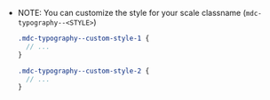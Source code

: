 - NOTE: You can customize the style for your scale classname (`mdc-typography--<STYLE>`)

  ```scss
  .mdc-typography--custom-style-1 {
    // ...
  }

  .mdc-typography--custom-style-2 {
    // ...
  }
  ```
